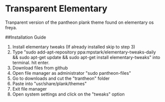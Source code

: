 # Transparent Elementary
Tranparent version of the pantheon plank theme found on elementary os freya.

##Installation Guide

1. Install elementary tweaks (If already installed skip to step 3)
2. Type "sudo add-apt-repository ppa:mpstark/elementary-tweaks-daily && sudo apt-get update && sudo apt-get install elementary-tweaks" into terminal. hit enter.
3. Download files from github
4. Open file manager as administrator "sudo pantheon-files"
5. Go to downloads and cut the "trantheon" folder
6. Paste into "usr/share/plank/themes"
7. Exit file manager
8. Open system settings and click on the "tweaks" option
